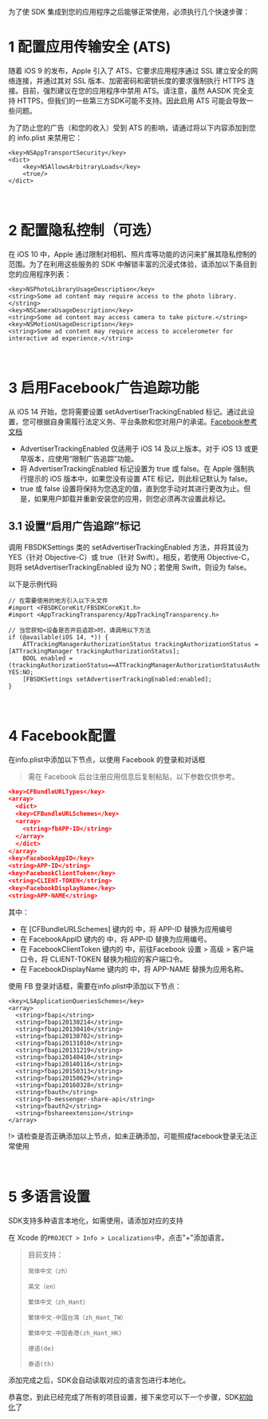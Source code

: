 为了使 SDK 集成到您的应用程序之后能够正常使用，必须执行几个快速步骤：

# 1 配置应用传输安全 (ATS)

随着 iOS 9 的发布，Apple 引入了 ATS，它要求应用程序通过 SSL 建立安全的网络连接，并通过其对 SSL 版本、加密密码和密钥长度的要求强制执行 HTTPS 连接。目前，强烈建议在您的应用程序中禁用 ATS。请注意，虽然 AASDK 完全支持 HTTPS，但我们的一些第三方SDK可能不支持。因此启用 ATS 可能会导致一些问题。

为了防止您的广告（和您的收入）受到 ATS 的影响，请通过将以下内容添加到您的 info.plist 来禁用它：

```
<key>NSAppTransportSecurity</key>
<dict>
    <key>NSAllowsArbitraryLoads</key>
    <true/>
</dict>
```

<br>

# 2 配置隐私控制（可选）

在 iOS 10 中，Apple 通过限制对相机、照片库等功能的访问来扩展其隐私控制的范围。为了在利用这些服务的 SDK 中解锁丰富的沉浸式体验，请添加以下条目到您的应用程序列表：

```
<key>NSPhotoLibraryUsageDescription</key>
<string>Some ad content may require access to the photo library.</string>
<key>NSCameraUsageDescription</key>
<string>Some ad content may access camera to take picture.</string>
<key>NSMotionUsageDescription</key>
<string>Some ad content may require access to accelerometer for interactive ad experience.</string>
```

<br>


# 3 启用Facebook广告追踪功能

从 iOS 14 开始，您将需要设置 setAdvertiserTrackingEnabled 标记。通过此设置，您可根据自身需履行法定义务、平台条款和您对用户的承诺。[Facebook参考文档](https://developers.facebook.com/docs/app-events/guides/advertising-tracking-enabled/)

- AdvertiserTrackingEnabled 仅适用于 iOS 14 及以上版本。对于 iOS 13 或更早版本，应使用“限制广告追踪”功能。
- 将 AdvertiserTrackingEnabled 标记设置为 true 或 false。在 Apple 强制执行提示的 iOS 版本中，如果您没有设置 ATE 标记，则此标记默认为 false。
- true 或 false 设置将保持为您选定的值，直到您手动对其进行更改为止。但是，如果用户卸载并重新安装您的应用，则您必须再次设置此标记。


## 3.1 设置“启用广告追踪”标记


调用 FBSDKSettings 类的 setAdvertiserTrackingEnabled 方法，并将其设为 YES（针对 Objective-C）或 true（针对 Swift）。相反，若使用 Objective-C，则将 setAdvertiserTrackingEnabled 设为 NO；若使用 Swift，则设为 false。


以下是示例代码

```
// 在需要使用的地方引入以下头文件
#import <FBSDKCoreKit/FBSDKCoreKit.h>
#import <AppTrackingTransparency/AppTrackingTransparency.h>

// 当您获知<设备是否开启追踪>时，请调用以下方法
if (@available(iOS 14, *)) {
	ATTrackingManagerAuthorizationStatus trackingAuthorizationStatus = [ATTrackingManager trackingAuthorizationStatus];
	BOOL enabled = (trackingAuthorizationStatus==ATTrackingManagerAuthorizationStatusAuthorized)?YES:NO;
	[FBSDKSettings setAdvertiserTrackingEnabled:enabled];
}
```


<br>


# 4 Facebook配置

在info.plist中添加以下节点，以使用 Facebook 的登录和对话框

> 需在 Facebook 后台注册应用信息后复制粘贴，以下参数仅供参考。

```json
<key>CFBundleURLTypes</key>
<array>
  <dict>
  <key>CFBundleURLSchemes</key>
  <array>
    <string>fbAPP-ID</string>
  </array>
  </dict>
</array>
<key>FacebookAppID</key>
<string>APP-ID</string>
<key>FacebookClientToken</key>
<string>CLIENT-TOKEN</string>
<key>FacebookDisplayName</key>
<string>APP-NAME</string>
```

其中：
- 在 [CFBundleURLSchemes] 键内的 <array><string> 中，将 APP-ID 替换为应用编号
- 在 FacebookAppID 键内的 <string> 中，将 APP-ID 替换为应用编号。
- 在 FacebookClientToken 键内的 <string> 中，前往Facebook 设置 > 高级 > 客户端口令，将 CLIENT-TOKEN 替换为相应的客户端口令。
- 在 FacebookDisplayName 键内的 <string> 中，将 APP-NAME 替换为应用名称。

使用 FB 登录对话框，需要在info.plist中添加以下节点：

```
<key>LSApplicationQueriesSchemes</key>
<array>
  <string>fbapi</string>
  <string>fbapi20130214</string>
  <string>fbapi20130410</string>
  <string>fbapi20130702</string>
  <string>fbapi20131010</string>
  <string>fbapi20131219</string>
  <string>fbapi20140410</string>
  <string>fbapi20140116</string>
  <string>fbapi20150313</string>
  <string>fbapi20150629</string>
  <string>fbapi20160328</string>
  <string>fbauth</string>
  <string>fb-messenger-share-api</string>
  <string>fbauth2</string>
  <string>fbshareextension</string>
</array>
```

!> 请检查是否正确添加以上节点，如未正确添加，可能照成facebook登录无法正常使用

<br>

# 5 多语言设置

SDK支持多种语言本地化，如需使用，请添加对应的支持

在 Xcode 的`PROJECT > Info > Localizations`中，点击"+"添加语言。

> 目前支持：
>
> `简体中文（zh）`
>
> `英文（en）`
>
> `繁体中文（zh_Hant）`
>
> `繁体中文-中国台湾（zh_Hant_TW）`
>
> `繁体中文-中国香港(zh_Hant_HK)`
>
> `德语(de)`
>
> `泰语(th)`

添加完成之后，SDK会自动读取对应的语言包进行本地化。

恭喜您，到此已经完成了所有的项目设置，接下来您可以下一个步骤，SDK[初始化](/aasdk/ios/ios_init)了
